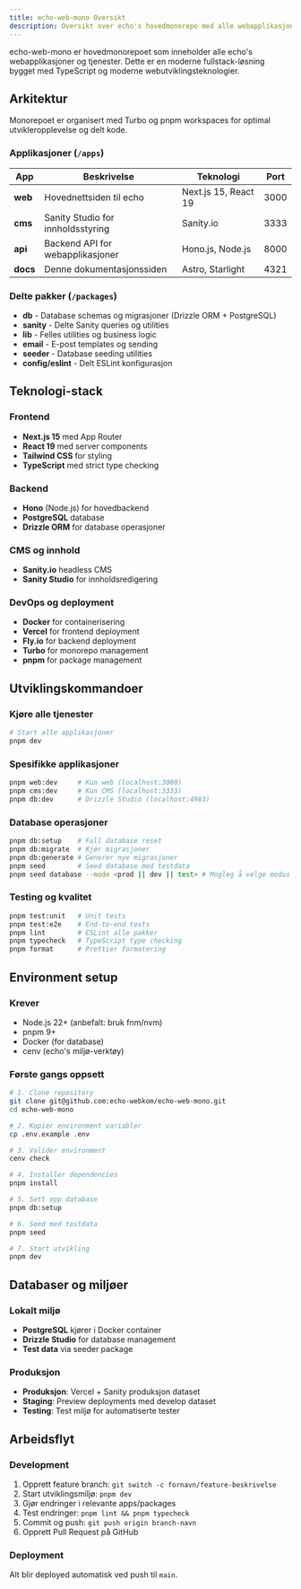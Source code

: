 ```yaml
---
title: echo-web-mono Oversikt
description: Oversikt over echo's hovedmonorepo med alle webapplikasjoner og tjenester.
---
```


echo-web-mono er hovedmonorepoet som inneholder alle echo's webapplikasjoner og tjenester. Dette er en moderne fullstack-løsning bygget med TypeScript og moderne webutviklingsteknologier.

## Arkitektur

Monorepoet er organisert med Turbo og pnpm workspaces for optimal utvikleropplevelse og delt kode.

### Applikasjoner (`/apps`)

| App      | Beskrivelse                       | Teknologi            | Port |
| -------- | --------------------------------- | -------------------- | ---- |
| **web**  | Hovednettsiden til echo           | Next.js 15, React 19 | 3000 |
| **cms**  | Sanity Studio for innholdsstyring | Sanity.io            | 3333 |
| **api**  | Backend API for webapplikasjoner  | Hono.js, Node.js     | 8000 |
| **docs** | Denne dokumentasjonssiden         | Astro, Starlight     | 4321 |

### Delte pakker (`/packages`)

- **db** - Database schemas og migrasjoner (Drizzle ORM + PostgreSQL)
- **sanity** - Delte Sanity queries og utilities
- **lib** - Felles utilities og business logic
- **email** - E-post templates og sending
- **seeder** - Database seeding utilities
- **config/eslint** - Delt ESLint konfigurasjon

## Teknologi-stack

### Frontend

- **Next.js 15** med App Router
- **React 19** med server components
- **Tailwind CSS** for styling
- **TypeScript** med strict type checking

### Backend

- **Hono** (Node.js) for hovedbackend
- **PostgreSQL** database
- **Drizzle ORM** for database operasjoner

### CMS og innhold

- **Sanity.io** headless CMS
- **Sanity Studio** for innholdsredigering

### DevOps og deployment

- **Docker** for containerisering
- **Vercel** for frontend deployment
- **Fly.io** for backend deployment
- **Turbo** for monorepo management
- **pnpm** for package management

## Utviklingskommandoer

### Kjøre alle tjenester

```bash
# Start alle applikasjoner
pnpm dev
```

### Spesifikke applikasjoner

```bash
pnpm web:dev     # Kun web (localhost:3000)
pnpm cms:dev     # Kun CMS (localhost:3333)
pnpm db:dev      # Drizzle Studio (localhost:4983)
```

### Database operasjoner

```bash
pnpm db:setup    # Full database reset
pnpm db:migrate  # Kjør migrasjoner
pnpm db:generate # Generer nye migrasjoner
pnpm seed        # Seed database med testdata
pnpm seed database --mode <prod || dev || test> # Mogleg å velge modus til seed, modus til høgre inneholder modus til venstre
```

### Testing og kvalitet

```bash
pnpm test:unit   # Unit tests
pnpm test:e2e    # End-to-end tests
pnpm lint        # ESLint alle pakker
pnpm typecheck   # TypeScript type checking
pnpm format      # Prettier formatering
```

## Environment setup

### Krever

- Node.js 22+ (anbefalt: bruk fnm/nvm)
- pnpm 9+
- Docker (for database)
- cenv (echo's miljø-verktøy)

### Første gangs oppsett

```bash
# 1. Clone repository
git clone git@github.com:echo-webkom/echo-web-mono.git
cd echo-web-mono

# 2. Kopier environment variabler
cp .env.example .env

# 3. Valider environment
cenv check

# 4. Installer dependencies
pnpm install

# 5. Sett opp database
pnpm db:setup

# 6. Seed med testdata
pnpm seed

# 7. Start utvikling
pnpm dev
```

## Databaser og miljøer

### Lokalt miljø

- **PostgreSQL** kjører i Docker container
- **Drizzle Studio** for database management
- **Test data** via seeder package

### Produksjon

- **Produksjon**: Vercel + Sanity produksjon dataset
- **Staging**: Preview deployments med develop dataset
- **Testing**: Test miljø for automatiserte tester

## Arbeidsflyt

### Development

1. Opprett feature branch: `git switch -c fornavn/feature-beskrivelse`
2. Start utviklingsmiljø: `pnpm dev`
3. Gjør endringer i relevante apps/packages
4. Test endringer: `pnpm lint && pnpm typecheck`
5. Commit og push: `git push origin branch-navn`
6. Opprett Pull Request på GitHub

### Deployment

Alt blir deployed automatisk ved push til `main`.
